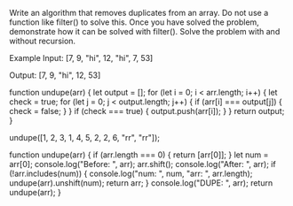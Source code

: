 Write an algorithm that removes duplicates from an array. Do not use a function like filter() to solve this. Once you have solved the problem, demonstrate how it can be solved with filter(). Solve the problem with and without recursion.

Example
Input: [7, 9, "hi", 12, "hi", 7, 53]

Output: [7, 9, "hi", 12, 53]


function undupe(arr) {
  let output = [];
  for (let i = 0; i < arr.length; i++) {
    let check = true;
    for (let j = 0; j < output.length; j++) {
      if (arr[i] === output[j]) {
        check = false;
      }
    }
    if (check === true) {
      output.push(arr[i]);
    }
  }
  return output;
}

undupe([1, 2, 3, 1, 4, 5, 2, 2, 6, "rr", "rr"]);


function undupe(arr) {
  if (arr.length === 0) {
    return [arr[0]];
  }
  let num = arr[0];
  console.log("Before: ", arr);
  arr.shift();
  console.log("After: ", arr);
  if (!arr.includes(num))
  {
  console.log("num: ", num, "arr: ", arr.length);
    undupe(arr).unshift(num);
    return arr;
  }
  console.log("DUPE: ", arr);
  return undupe(arr);
}